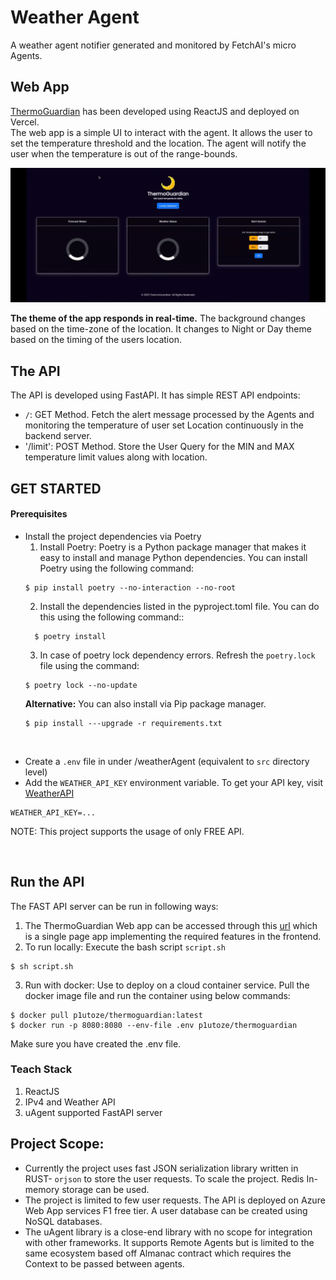# Weather Agent
A weather agent notifier generated and monitored by FetchAI's micro Agents. 


## Web App
[ThermoGuardian](https://weather-agent-client.vercel.app/) has been developed using ReactJS and deployed on Vercel.  
The web app is a simple UI to interact with the agent. It allows the user to set the temperature threshold and the 
location. The agent will notify the user when the temperature is out of the range-bounds.

![demo](assets/demo.gif)

**The theme of the app responds in real-time.** The background changes based on the time-zone of the location. 
It changes to Night or Day theme based on the timing of the users location.

## The API
The API is developed using FastAPI. It has simple REST API endpoints:
* `/`: GET Method. Fetch the alert message processed by the Agents and monitoring the temperature of user set Location continuously in the backend server.
* '/limit': POST Method. Store the User Query for the MIN and MAX temperature limit values along with location.

## GET STARTED 
#### Prerequisites
* Install the project dependencies via Poetry
  1. Install Poetry: Poetry is a Python package manager that makes it easy to install and manage Python dependencies. You can install Poetry using the following command: 
    ```
    $ pip install poetry --no-interaction --no-root
    ```
  2. Install the dependencies listed in the pyproject.toml file. You can do this using the following command::  
  ```
    $ poetry install
  ```
  3. In case of poetry lock dependency errors. Refresh the `poetry.lock` file using the command:
  ```
  $ poetry lock --no-update
  ```
  **Alternative:** You can also install via Pip package manager.
  ```
  $ pip install ---upgrade -r requirements.txt
  ```
<br>

* Create a `.env` file in under /weatherAgent (equivalent to `src` directory level)
* Add the `WEATHER_API_KEY` environment variable. To get your API key, visit [WeatherAPI](https://www.weatherapi.com/) <br>
```
WEATHER_API_KEY=...
```
  NOTE: This project supports the usage of only FREE API.

<br>

## Run the API
The FAST API server can be run in following ways:
1. The ThermoGuardian Web app can be accessed through this [url](https://weather-agent-client.vercel.app/) which is a single page app implementing the required features in the frontend.
2. To run locally: Execute the bash script `script.sh`
```
$ sh script.sh
```

3. Run with docker: Use to deploy on a cloud container service. Pull the docker image file and run the container using below commands:
```
$ docker pull p1utoze/thermoguardian:latest
$ docker run -p 8080:8080 --env-file .env p1utoze/thermoguardian
```
Make sure you have created the .env file.
 

### Teach Stack
1. ReactJS
2. IPv4 and Weather API
3. uAgent supported FastAPI server


## Project Scope:
* Currently the project uses fast JSON serialization library written in RUST- `orjson` to store the user requests. To scale the project. Redis In-memory storage can be used.
* The project is limited to few user requests. The API is deployed on Azure Web App services F1 free tier. A user database can be created using NoSQL databases.
* The uAgent library is a close-end library with no scope for integration with other frameworks. It supports Remote Agents but is limited to the same ecosystem based off Almanac contract
  which requires the Context to be passed between agents.
  
